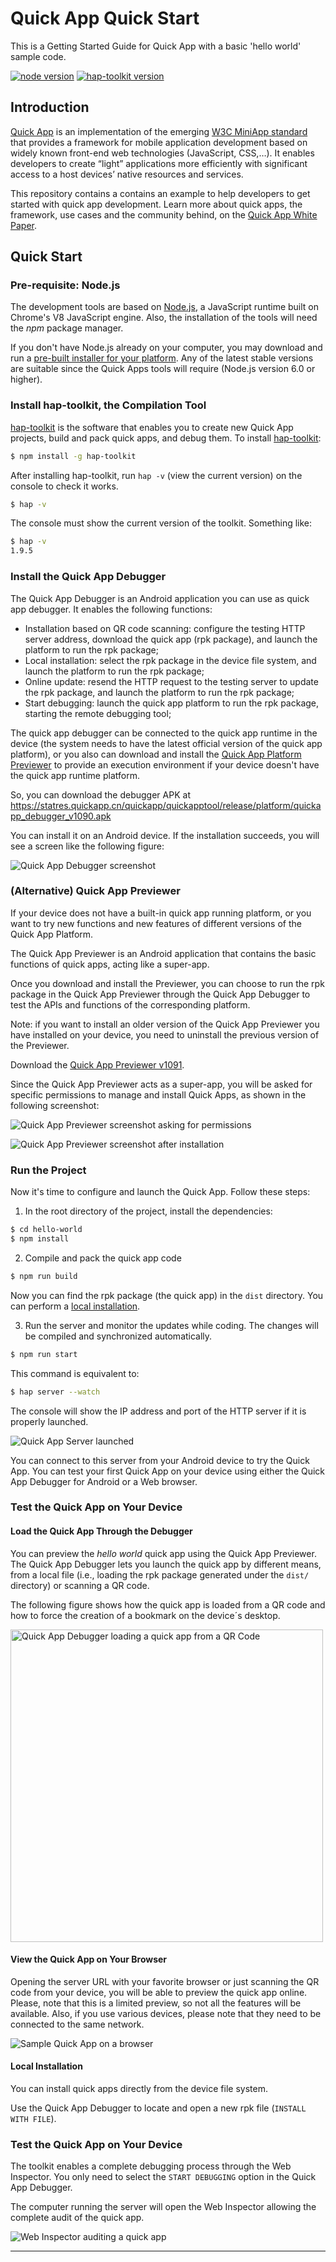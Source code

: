 # Quick App Quick Start

This is a Getting Started Guide for Quick App with a basic 'hello world' sample code.

[![node version][node-image]][node-url]
[![hap-toolkit version][hap-toolkit-image]][hap-toolkit-url]

[node-image]: https://img.shields.io/badge/node.js-%3E=_8-green.svg?style=flat-square
[node-url]: http://nodejs.org/download/
[hap-toolkit-image]: https://img.shields.io/badge/hap--toolkit-%3E=_0.6-blue.svg
[hap-toolkit-url]: https://www.npmjs.com/package/hap-toolkit

## Introduction

[Quick App](https://quick-app-initiative.ow2.io/page/whitepaper/#what-is-a-quick-app) is an implementation of the emerging [W3C MiniApp standard](https://w3c.github.io/miniapp/white-paper/) that provides a framework for mobile application development based on widely known front-end web technologies (JavaScript, CSS,…). It enables developers to create “light” applications more efficiently with significant access to a host devices’ native resources and services.

This repository contains a contains an example to help developers to get started with quick app development. Learn more about quick apps, the framework, use cases and the community behind, on the [Quick App White Paper](https://quick-app-initiative.ow2.io/page/whitepaper/).  

## Quick Start

### Pre-requisite: Node.js

The development tools are based on [Node.js](https://nodejs.org), a JavaScript runtime built on Chrome's V8 JavaScript engine. Also, the installation of the tools will need the _npm_ package manager. 

If you don't have Node.js already on your computer, you may download and run a [pre-built installer for your platform](https://nodejs.org/en/download/). Any of the latest stable versions are suitable since the Quick Apps tools will require (Node.js version 6.0 or higher).

### Install hap-toolkit, the Compilation Tool

[hap-toolkit](https://www.npmjs.com/package/hap-toolkit) is the software that enables you to create new Quick App projects, build and pack quick apps, and debug them. To install [hap-toolkit](https://www.npmjs.com/package/hap-toolkit):

```bash
$ npm install -g hap-toolkit
```

After installing hap-toolkit, run `hap -v` (view the current version) on the console to check it works.

```bash
$ hap -v
```
The console must show the current version of the toolkit. Something like:

```bash
$ hap -v
1.9.5
```

### Install the Quick App Debugger

The Quick App Debugger is an Android application you can use as quick app debugger. It enables the following functions:

- Installation based on QR code scanning: configure the testing HTTP server address, download the quick app (rpk package), and launch the platform to run the rpk package;
- Local installation: select the rpk package in the device file system, and launch the platform to run the rpk package;
- Online update: resend the HTTP request to the testing server to update the rpk package, and launch the platform to run the rpk package;
- Start debugging: launch the quick app platform to run the rpk package, starting the remote debugging tool;

The quick app debugger can be connected to the quick app runtime in the device (the system needs to have the latest official version of the quick app platform), or you also can download and install the [Quick App Platform Previewer](#alternative-quick-app-previewer) to provide an execution environment if your device doesn't have the quick app runtime platform.

So, you can download the debugger APK at https://statres.quickapp.cn/quickapp/quickapptool/release/platform/quickapp_debugger_v1090.apk

You can install it on an Android device. If the installation succeeds, you will see a screen like the following figure:

![Quick App Debugger screenshot](./images/debugger_main.jpg)


### (Alternative) Quick App Previewer

If your device does not have a built-in quick app running platform, or you want to try new functions and new features of different versions of the Quick App Platform.

The Quick App Previewer is an Android application that contains the basic functions of quick apps, acting like a super-app. 

Once you download and install the Previewer, you can choose to run the rpk package in the Quick App Previewer through the Quick App Debugger to test the APIs and functions of the corresponding platform.

Note: if you want to install an older version of the Quick App Previewer you have installed on your device, you need to uninstall the previous version of the Previewer.

Download the [Quick App Previewer v1091](https://statres.quickapp.cn/quickapp/quickapptool/release/platform/quickapp_platform_preview_release_v1091.apk). 

Since the Quick App Previewer acts as a super-app, you will be asked for specific permissions to manage and install Quick Apps, as shown in the following screenshot:

![Quick App Previewer screenshot asking for permissions](./images/preview_install_permission.jpg)

![Quick App Previewer screenshot after installation](./images/preview_install_permission.jpg)


### Run the Project

Now it's time to configure and launch the Quick App. Follow these steps:  

1. In the root directory of the project, install the dependencies:
```bash
$ cd hello-world
$ npm install
```

2. Compile and pack the quick app code
```bash
$ npm run build
```
Now you can find the rpk package (the quick app) in the `dist` directory. You can perform a [local installation](#local-installation).


3. Run the server and monitor the updates while coding. The changes will be compiled and synchronized automatically. 
```bash
$ npm run start
```

This command is equivalent to:

```bash
$ hap server --watch
```

The console will show the IP address and port of the HTTP server if it is properly launched.

![Quick App Server launched](./images/server.png)

You can connect to this server from your Android device to try the Quick App. You can test your first Quick App on your device using either the Quick App Debugger for Android or a Web browser.


### Test the Quick App on Your Device

#### Load the Quick App Through the Debugger

You can preview the _hello world_ quick app using the Quick App Previewer. The Quick App Debugger lets you launch the quick app by different means, from a local file (i.e., loading the rpk package generated under the `dist/` directory) or scanning a QR code.


The following figure shows how the quick app is loaded from a QR code and how to force the creation of a bookmark on the device´s desktop.

<img alt="Quick App Debugger loading a quick app from a QR Code" src="./images/debugger.gif" height="500">

#### View the Quick App on Your Browser

Opening the server URL with your favorite browser or just scanning the QR code from your device, you will be able to preview the quick app online. Please, note that this is a limited preview, so not all the features will be available. Also, if you use various devices, please note that they need to be connected to the same network.

![Sample Quick App on a browser](/images/hello-world.jpg)


#### Local Installation

You can install quick apps directly from the device file system.

Use the Quick App Debugger to locate and open a new rpk file (`INSTALL WITH FILE`). 


### Test the Quick App on Your Device

The toolkit enables a complete debugging process through the Web Inspector. You only need to select the `START DEBUGGING` option in the Quick App Debugger. 

The computer running the server will open the Web Inspector allowing the complete audit of the quick app.

![Web Inspector auditing a quick app](/images/inspector.png)

---
